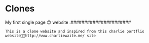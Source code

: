 # Clones
My first single page 😍 website :######################
    
    This is a clone website and inspired from this charlie portflio website🧡💛http://www.charliewaite.me/ site 
